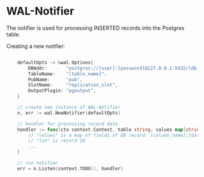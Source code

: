 # WAL-Notifier

The notifier is used for processing INSERTED records into the Postgres table.

Creating a new notifier:

```go

    defaultOpts := &wal.Options{
        DBAddr:       "postgres://[user]:[password]@127.0.0.1:5432/[db]?replication=database",
        TableName:    "[table_name]",
        PubName:      "pub",
        SlotName:     "replication_slot",
        OutputPlugin: "pgoutput",
    }

    // create new instance of WAL-Notifier
    n, err := wal.NewNotifier(defaultOpts)

    // handler for processing record data.
    handler := func(ctx context.Context, table string, values map[string][]byte, lsn pglogrepl.LSN) error {
        // "values" is a map of fields of DB record: [column_name]:[data]
        // "lsn" is record ID	
        ...
    }

    // run notifier
    err = n.Listen(context.TODO(), handler)
```